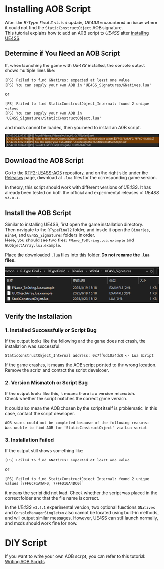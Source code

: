 # Installing AOB Script

After the *R-Type Final 2* `v2.0.4` update, *UE4SS* encountered an issue where it could not find the `StaticConstructObject` AOB signature.  
This tutorial explains how to add an AOB script to *UE4SS* after [installing UE4SS](InstallingUE4SS).

## Determine if You Need an AOB Script

If, when launching the game with *UE4SS* installed, the console output shows multiple lines like:

```
[PS] Failed to find GNatives: expected at least one value
[PS] You can supply your own AOB in 'UE4SS_Signatures/GNatives.lua'
```

or

```
[PS] Failed to find StaticConstructObject_Internal: found 2 unique values
[PS] You can supply your own AOB in 'UE4SS_Signatures/StaticConstructObject.lua'
```

and mods cannot be loaded, then you need to install an AOB script.

![AOBErrorLog](../image/AOBErrorLog.png)

## Download the AOB Script

Go to the [RTF2-UE4SS-AOB](https://github.com/BLACKujira/RTF2-UE4SS-AOB) repository, and on the right side under the [Releases](https://github.com/BLACKujira/RTF2-UE4SS-AOB/releases) page, download all `.lua` files for the corresponding game version.

In theory, this script should work with different versions of *UE4SS*. It has already been tested on both the official and experimental releases of *UE4SS* `v3.0.1`.

## Install the AOB Script

Similar to installing UE4SS, first open the game installation directory.  
Then navigate to the `RTypeFinal2` folder, and inside it open the `Binaries`, `Win64`, and `UE4SS_Signatures` folders in order.  
Here, you should see two files: `FName_ToString.lua.example` and `GUObjectArray.lua.example`.

Place the downloaded `.lua` files into this folder. **Do not rename the `.lua` files.**

![UE4SS_Signatures](../image/UE4SS_Signatures.png)

## Verify the Installation

### 1. Installed Successfully or Script Bug

If the output looks like the following and the game does not crash, the installation was successful:

```
StaticConstructObject_Internal address: 0x7ff6d10a4dc0 <- Lua Script
```

If the game crashes, it means the AOB script pointed to the wrong location. Remove the script and contact the script developer.

### 2. Version Mismatch or Script Bug

If the output looks like this, it means there is a version mismatch.  
Check whether the script matches the correct game version.

It could also mean the AOB chosen by the script itself is problematic. In this case, contact the script developer.


```
AOB scans could not be completed because of the following reasons:
Was unable to find AOB for 'StaticConstructObject' via Lua script
```

### 3. Installation Failed

If the output still shows something like:


```
[PS] Failed to find GNatives: expected at least one value
```

or

```
[PS] Failed to find StaticConstructObject_Internal: found 2 unique values [7FF6CF1A8AF0, 7FF6D10A4DC0]`
```


it means the script did not load. Check whether the script was placed in the correct folder and that the file name is correct.

In the *UE4SS* `v3.0.1` experimental version, two optional functions `GNatives` and `ConsoleManagerSingleton` also cannot be located using built-in methods, and will output similar messages. However, UE4SS can still launch normally, and mods should work fine for now.

# DIY Script

If you want to write your own AOB script, you can refer to this tutorial: [Writing AOB Scripts](../../EX_ModInfrastructure/en/WritingAOBScripts.md.md)